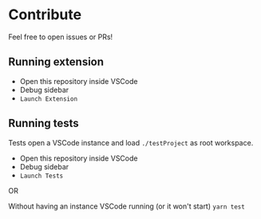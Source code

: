 
# Contribute

Feel free to open issues or PRs!

## Running extension

-   Open this repository inside VSCode
-   Debug sidebar
-   `Launch Extension`

## Running tests

Tests open a VSCode instance and load `./testProject` as root workspace.

-   Open this repository inside VSCode
-   Debug sidebar
-   `Launch Tests`

OR

Without having an instance VSCode running (or it won't start)
`yarn test`
